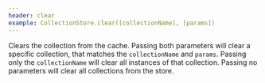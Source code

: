 ```yaml
---
header: clear
example: CollectionStore.clear([collectionName], [params])
---
```


Clears the collection from the cache.  Passing both parameters will clear a specific collection, that matches the `collectionName` and `params`.  Passing only the `collectionName` will clear all instances of that collection. Passing no parameters will clear all collections from the store.

